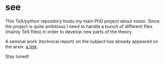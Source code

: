 # see

This TeX/python repository hosts my main PhD project about vision.
Since the project is quite ambitious I need to handle a bunch of different
files (mainly TeX files) in order to develop new parts of the theory

A seminal work (technical report) on the subject has already appeared
on the arxiv: [a link](https://arxiv.org/abs/1801.07110).

Stay tuned!